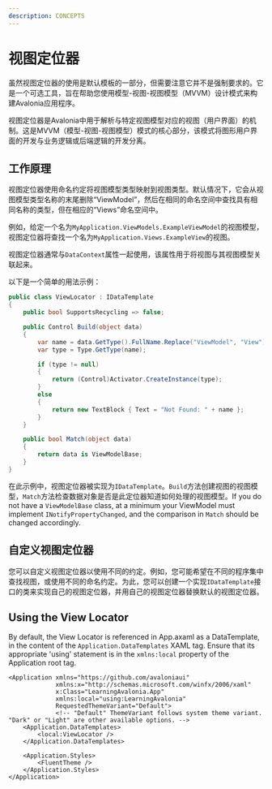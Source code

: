 ```yaml
---
description: CONCEPTS
---
```


# 视图定位器


虽然视图定位器的使用是默认模板的一部分，但需要注意它并不是强制要求的。它是一个可选工具，旨在帮助您使用模型-视图-视图模型（MVVM）设计模式来构建Avalonia应用程序。

视图定位器是Avalonia中用于解析与特定视图模型对应的视图（用户界面）的机制。这是MVVM（模型-视图-视图模型）模式的核心部分，该模式将图形用户界面的开发与业务逻辑或后端逻辑的开发分离。

## 工作原理

视图定位器使用命名约定将视图模型类型映射到视图类型。默认情况下，它会从视图模型类型名称的末尾删除“ViewModel”，然后在相同的命名空间中查找具有相同名称的类型，但在相应的“Views”命名空间中。

例如，给定一个名为`MyApplication.ViewModels.ExampleViewModel`的视图模型，视图定位器将查找一个名为`MyApplication.Views.ExampleView`的视图。

视图定位器通常与`DataContext`属性一起使用，该属性用于将视图与其视图模型关联起来。

以下是一个简单的用法示例：

```cs
public class ViewLocator : IDataTemplate
{
    public bool SupportsRecycling => false;

    public Control Build(object data)
    {
        var name = data.GetType().FullName.Replace("ViewModel", "View");
        var type = Type.GetType(name);

        if (type != null)
        {
            return (Control)Activator.CreateInstance(type);
        }
        else
        {
            return new TextBlock { Text = "Not Found: " + name };
        }
    }

    public bool Match(object data)
    {
        return data is ViewModelBase;
    }
}
```

在此示例中，视图定位器被实现为`IDataTemplate`。`Build`方法创建视图的视图模型，`Match`方法检查数据对象是否是此定位器知道如何处理的视图模型。If you do not have a `ViewModelBase` class, at a minimum your ViewModel must implement `INotifyPropertyChanged`, and the comparison in `Match` should be changed accordingly.

## 自定义视图定位器

您可以自定义视图定位器以使用不同的约定。例如，您可能希望在不同的程序集中查找视图，或使用不同的命名约定。为此，您可以创建一个实现`IDataTemplate`接口的类来实现自己的视图定位器，并用自己的视图定位器替换默认的视图定位器。

## Using the View Locator

By default, the View Locator is referenced in App.axaml as a DataTemplate, in the content of the `Application.DataTemplates` XAML tag. Ensure that its appropriate 'using' statement is in the `xmlns:local` property of the Application root tag.

```xaml
<Application xmlns="https://github.com/avaloniaui"
             xmlns:x="http://schemas.microsoft.com/winfx/2006/xaml"
             x:Class="LearningAvalonia.App"
             xmlns:local="using:LearningAvalonia"
             RequestedThemeVariant="Default">
             <!-- "Default" ThemeVariant follows system theme variant. "Dark" or "Light" are other available options. -->
    <Application.DataTemplates>
        <local:ViewLocator />
    </Application.DataTemplates>

    <Application.Styles>
        <FluentTheme />
    </Application.Styles>
</Application>
```
